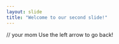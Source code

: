 ```yaml
---
layout: slide
title: "Welcome to our second slide!"
---
```

// your mom
Use the left arrow to go back!
